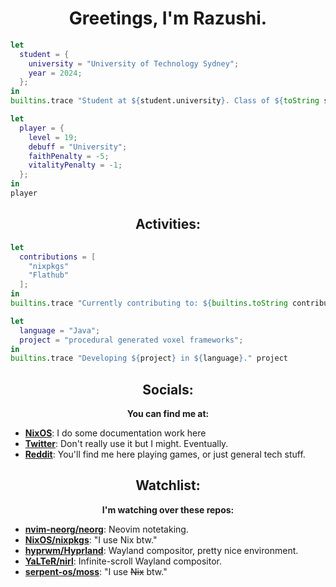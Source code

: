 <div align="center">

# Greetings, I'm Razushi.

</div>

```nix
let
  student = {
    university = "University of Technology Sydney";
    year = 2024;
  };
in
builtins.trace "Student at ${student.university}. Class of ${toString student.year}." student
```

```nix
let
  player = {
    level = 19;
    debuff = "University";
    faithPenalty = -5;
    vitalityPenalty = -1;
  };
in
player
```
<div align="center">

  ## Activities:

</div>

```nix
let
  contributions = [
    "nixpkgs"
    "Flathub"
  ];
in
builtins.trace "Currently contributing to: ${builtins.toString contributions}" contributions
```

```nix
let
  language = "Java";
  project = "procedural generated voxel frameworks";
in
builtins.trace "Developing ${project} in ${language}." project
```
<div align="center">

  ## Socials:

__You can find me at:__ </div>

- **[NixOS](https://wiki.nixos.org/wiki/User:Razushi)**: I do some documentation work here
- **[Twitter](https://twitter.com/razushi283)**: Don't really use it but I might. Eventually.
- **[Reddit](https://www.reddit.com/user/Cultural_Yam/)**: You'll find me here playing games, or just general tech stuff. 

<div align="center">
  
  ## Watchlist:

__I'm watching over these repos:__ </div>

- **[nvim-neorg/neorg](https://github.com/nvim-neorg/neorg)**: Neovim notetaking. 
- **[NixOS/nixpkgs](https://github.com/NixOS/nixpkgs)**: "I use Nix btw."
- **[hyprwm/Hyprland](https://github.com/hyprwm/Hyprland)**: Wayland compositor, pretty nice environment.
- **[YaLTeR/nirl](https://github.com/YaLTeR/niri)**: Infinite-scroll Wayland compositor.
- **[serpent-os/moss](https://github.com/serpent-os/moss)**: "I use ~~Nix~~ btw."


